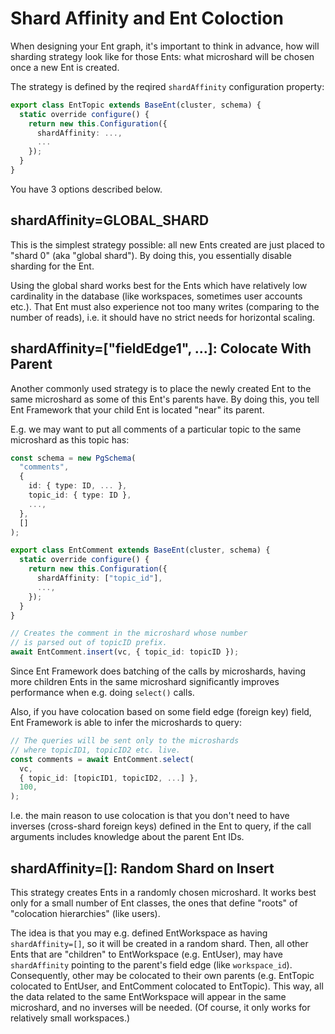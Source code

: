 # Shard Affinity and Ent Coloction

When designing your Ent graph, it's important to think in advance, how will sharding strategy look like for those Ents: what microshard will be chosen once a new Ent is created.&#x20;

The strategy is defined by the reqired `shardAffinity` configuration property:

```typescript
export class EntTopic extends BaseEnt(cluster, schema) {
  static override configure() {
    return new this.Configuration({
      shardAffinity: ...,
      ...
    });
  }
}
```

You have 3 options described below.

## shardAffinity=GLOBAL\_SHARD

This is the simplest strategy possible: all new Ents created are just placed to "shard 0" (aka "global shard"). By doing this, you essentially disable sharding for the Ent.

Using the global shard works best for the Ents which have relatively low cardinality in the database (like workspaces, sometimes user accounts etc.). That Ent must also experience not too many writes (comparing to the number of reads), i.e. it should have no strict needs for horizontal scaling.

## shardAffinity=\["fieldEdge1", ...]: Colocate With Parent

Another commonly used strategy is to place the newly created Ent to the same microshard as some of this Ent's parents have. By doing this, you tell Ent Framework that your child Ent is located "near" its parent.

E.g. we may want to put all comments of a particular topic to the same microshard as this topic has:

```typescript
const schema = new PgSchema(
  "comments",
  {
    id: { type: ID, ... },
    topic_id: { type: ID },
    ...,
  },
  []
);

export class EntComment extends BaseEnt(cluster, schema) {
  static override configure() {
    return new this.Configuration({
      shardAffinity: ["topic_id"],
      ...,
    });
  }
}

// Creates the comment in the microshard whose number
// is parsed out of topicID prefix.
await EntComment.insert(vc, { topic_id: topicID });
```

Since Ent Framework does batching of the calls by microshards, having more children Ents in the same microshard significantly improves performance when e.g. doing `select()` calls.

Also, if you have colocation based on some field edge (foreign key) field, Ent Framework is able to infer the microshards to query:

```typescript
// The queries will be sent only to the microshards
// where topicID1, topicID2 etc. live.
const comments = await EntComment.select(
  vc,
  { topic_id: [topicID1, topicID2, ...] },
  100,
);
```

I.e. the main reason to use colocation is that you don't need to have inverses (cross-shard foreign keys) defined in the Ent to query, if the call arguments includes knowledge about the parent Ent IDs.

## shardAffinity=\[]: Random Shard on Insert

This strategy creates Ents in a randomly chosen microshard. It works best only for a small number of Ent classes, the ones that define "roots" of "colocation hierarchies" (like users).

The idea is that you may e.g. defined EntWorkspace as having `shardAffinity=[]`, so it will be created in a random shard. Then, all other Ents that are "children" to EntWorkspace (e.g. EntUser), may have `shardAffinity` pointing to the parent's field edge (like `workspace_id`). Consequently, other may be colocated to their own parents (e.g. EntTopic colocated to EntUser, and EntComment colocated to EntTopic). This way, all the data related to the same EntWorkspace will appear in the same microshard, and no inverses will be needed. (Of course, it only works for relatively small workspaces.)

